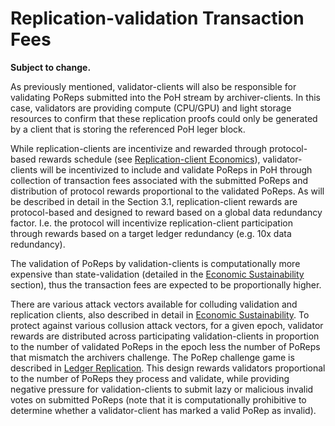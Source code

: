 # Replication-validation Transaction Fees

**Subject to change.**

As previously mentioned, validator-clients will also be responsible for validating PoReps submitted into the PoH stream by archiver-clients. In this case, validators are providing compute \(CPU/GPU\) and light storage resources to confirm that these replication proofs could only be generated by a client that is storing the referenced PoH leger block.

While replication-clients are incentivize and rewarded through protocol-based rewards schedule \(see [Replication-client Economics](../ed_replication_client_economics/README.md)\), validator-clients will be incentivized to include and validate PoReps in PoH through collection of transaction fees associated with the submitted PoReps and distribution of protocol rewards proportional to the validated PoReps. As will be described in detail in the Section 3.1, replication-client rewards are protocol-based and designed to reward based on a global data redundancy factor. I.e. the protocol will incentivize replication-client participation through rewards based on a target ledger redundancy \(e.g. 10x data redundancy\).

The validation of PoReps by validation-clients is computationally more expensive than state-validation \(detailed in the [Economic Sustainability](../ed_economic_sustainability.md) section\), thus the transaction fees are expected to be proportionally higher.

There are various attack vectors available for colluding validation and replication clients, also described in detail in [Economic Sustainability](../ed_economic_sustainability.md). To protect against various collusion attack vectors, for a given epoch, validator rewards are distributed across participating validation-clients in proportion to the number of validated PoReps in the epoch less the number of PoReps that mismatch the archivers challenge. The PoRep challenge game is described in [Ledger Replication](../../../cluster/ledger-replication.md#the-porep-game). This design rewards validators proportional to the number of PoReps they process and validate, while providing negative pressure for validation-clients to submit lazy or malicious invalid votes on submitted PoReps \(note that it is computationally prohibitive to determine whether a validator-client has marked a valid PoRep as invalid\).
